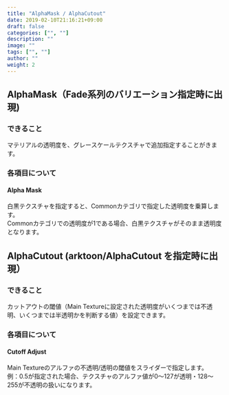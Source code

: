 ```yaml
---
title: "AlphaMask / AlphaCutout"
date: 2019-02-10T21:16:21+09:00
draft: false
categories: ["", ""]
description: ""
image: ""
tags: ["", ""]
author: ""
weight: 2
---
```


## AlphaMask（Fade系列のバリエーション指定時に出現)
### できること
マテリアルの透明度を、グレースケールテクスチャで追加指定することがきます。  
### 各項目について
#### Alpha Mask
白黒テクスチャを指定すると、Commonカテゴリで指定した透明度を乗算します。  
Commonカテゴリでの透明度が1である場合、白黒テクスチャがそのまま透明度となります。  

## AlphaCutout (arktoon/AlphaCutout を指定時に出現）
### できること
カットアウトの閾値（Main Textureに設定された透明度がいくつまでは不透明、いくつまでは半透明かを判断する値）を設定できます。
### 各項目について
#### Cutoff Adjust
Main Textureのアルファの不透明/透明の閾値をスライダーで指定します。  
例：0.5が指定された場合、テクスチャのアルファ値が0～127が透明・128～255が不透明の扱いになります。  

